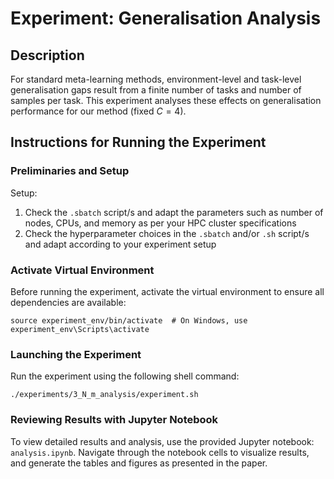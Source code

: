 # Experiment: Generalisation Analysis

## Description

For standard meta-learning methods, environment-level and task-level generalisation gaps result from a finite number of tasks and number of samples per task. This experiment analyses these effects on generalisation performance for our method (fixed $C=4$).

## Instructions for Running the Experiment

### Preliminaries and Setup

Setup:
1. Check the `.sbatch` script/s and adapt the parameters such as number of nodes, CPUs, and memory as per your HPC cluster specifications
2. Check the hyperparameter choices in the `.sbatch` and/or `.sh` script/s and adapt according to your experiment setup

### Activate Virtual Environment

Before running the experiment, activate the virtual environment to ensure all dependencies are available:

```
source experiment_env/bin/activate  # On Windows, use experiment_env\Scripts\activate
```

### Launching the Experiment

Run the experiment using the following shell command:

```
./experiments/3_N_m_analysis/experiment.sh
```

### Reviewing Results with Jupyter Notebook

To view detailed results and analysis, use the provided Jupyter notebook: `analysis.ipynb`. Navigate through the notebook cells to visualize results, and generate the tables and figures as presented in the paper.
